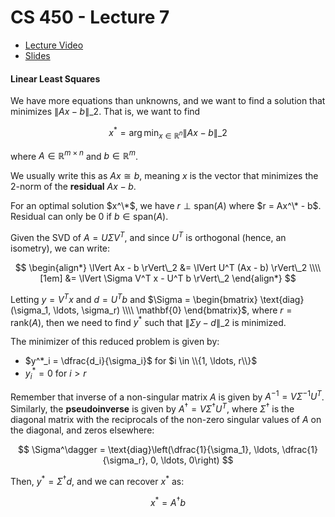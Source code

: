# CS 450 - Lecture 7

* [Lecture Video](https://mediaspace.illinois.edu/media/t/1_06ikz8ir/330048022)
* [Slides](https://relate.cs.illinois.edu/course/cs450-s24/f/lectures/03-lecture.pdf)

#### Linear Least Squares

We have more equations than unknowns, and we want to find a solution
that minimizes $\lVert Ax - b \rVert\_2$. That is, we want to find

$$
x^* = \arg\min_{x \in \mathbb{R}^n} \lVert Ax - b \rVert\_2
$$

where $A \in \mathbb{R}^{m \times n}$ and $b \in \mathbb{R}^m$.

We usually write this as $Ax \cong b$, meaning $x$ is the vector that
minimizes the 2-norm of the **residual** $Ax - b$.

For an optimal solution $x^\*$, we have $r \perp \text{span}(A)$ where
$r = Ax^\* - b$. Residual can only be $0$ if $b \in \text{span}(A)$.

Given the SVD of $A = U \Sigma V^T$, and since $U^T$ is orthogonal (hence, an isometry), we can write:

$$
\begin{align*}
\lVert Ax - b \rVert\_2 &= 
\lVert U^T (Ax - b) \rVert\_2 \\\\[1em]
&= \lVert \Sigma V^T x - U^T b \rVert\_2
\end{align*}
$$

Letting $y = V^T x$ and $d = U^T b$ and $\Sigma = \begin{bmatrix}
\text{diag}(\sigma_1, \ldots, \sigma_r) \\\\ \mathbf{0} \end{bmatrix}$, where $r = \text{rank}(A)$, then we need to find $y^*$ such that
$\lVert \Sigma y - d \rVert\_2$ is minimized.

The minimizer of this reduced problem is given by:

- $y^*_i = \dfrac{d_i}{\sigma_i}$ for $i \in \\{1, \ldots, r\\}$
- $y^*_i = 0$ for $i > r$


Remember that inverse of a non-singular matrix $A$ is given by $A^{-1} = V \Sigma^{-1} U^T$. Similarly, the **pseudoinverse** is given by $A^\dagger = V \Sigma^\dagger U^T$, where $\Sigma^\dagger$ is the diagonal matrix with the reciprocals of the non-zero singular values of $A$ on the diagonal, and zeros elsewhere:

$$
\Sigma^\dagger = \text{diag}\left(\dfrac{1}{\sigma_1}, \ldots, \dfrac{1}{\sigma_r}, 0, \ldots, 0\right)
$$

Then, $y^* = \Sigma^\dagger d$, and we can recover $x^*$ as:

$$
x^* = A^\dagger b
$$
